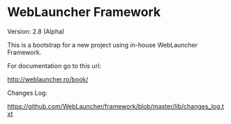 WebLauncher Framework
=====================

Version: 2.8 (Alpha)

This is a bootstrap for a new project using in-house WebLauncher Framework.

For documentation go to this url:

http://weblauncher.ro/book/

Changes Log:

https://github.com/WebLauncher/framework/blob/master/lib/changes_log.txt
